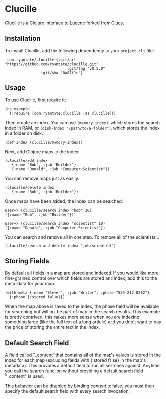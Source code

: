 Clucille
=====

Clucille is a Clojure interface to [Lucene](https://lucene.apache.org/)
forked from [Clucy](https://github.com/weavejester/clucy).

Installation
------------

To install Clucille, add the following dependency to your `project.clj`
file:

	 com.ryantate/clucille {:git/url "https://github.com/ryantate/clucille.git"
                                :git/tag "v0.5.0"	
			        :git/sha "0a87f1c"}

Usage
-----

To use Clucille, first require it:

    (ns example
      (:require [com.ryantate.clucille :as clucille]))

Then create an index. You can use `(memory-index)`, which stores the search
index in RAM, or `(disk-index "/path/to/a-folder")`, which stores the index in
a folder on disk.

    (def index (clucille/memory-index))

Next, add Clojure maps to the index:

    (clucille/add index
       {:name "Bob", :job "Builder"}
       {:name "Donald", :job "Computer Scientist"})

You can remove maps just as easily:

    (clucille/delete index
       {:name "Bob", :job "Builder"})

Once maps have been added, the index can be searched:

    user=> (clucille/search index "bob" 10)
    ({:name "Bob", :job "Builder"})

    user=> (clucille/search index "scientist" 10)
    ({:name "Donald", :job "Computer Scientist"})

You can search and remove all in one step. To remove all of the
scientists...

    (clucille/search-and-delete index "job:scientist")

Storing Fields
--------------

By default all fields in a map are stored and indexed. If you would
like more fine-grained control over which fields are stored and index,
add this to the meta-data for your map.

    (with-meta {:name "Stever", :job "Writer", :phone "555-212-0202"}
      {:phone {:stored false}})

When the map above is saved to the index, the phone field will be
available for searching but will not be part of map in the search
results. This example is pretty contrived, this makes more sense when
you are indexing something large (like the full text of a long
article) and you don't want to pay the price of storing the entire
text in the index.

Default Search Field
--------------------

A field called "\_content" that contains all of the map's values is
stored in the index for each map (excluding fields with {:stored false}
in the map's metadata). This provides a default field to run all
searches against. Anytime you call the search function without
providing a default search field "\_content" is used.

This behavior can be disabled by binding *content* to false, you must
then specify the default search field with every search invocation.
